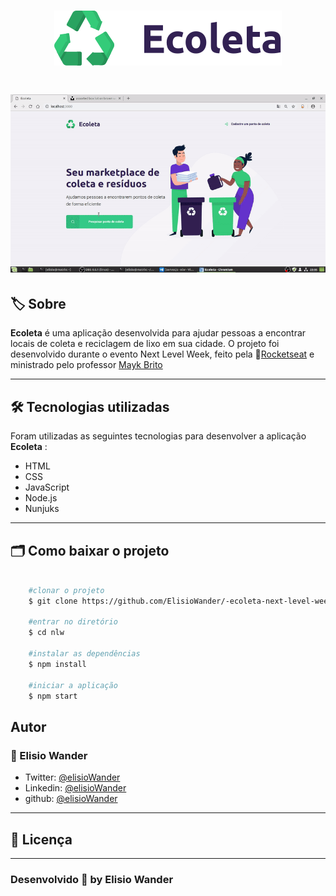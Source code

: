 
<h1 align="center">
    <img src="public/assets/logo.svg">
</h1>


<h1 align="center">
    <img src="public/assets/ecoletagif.gif">
</h1>

## 🏷️ Sobre 
**Ecoleta** é uma aplicação desenvolvida para ajudar pessoas a encontrar locais de coleta e reciclagem de lixo em sua cidade. O projeto foi desenvolvido durante o evento Next Level Week, feito pela 🚀[Rocketseat]("https://rocketseat.com.br/") e ministrado pelo professor [Mayk Brito]("https://github.com/maykbrito") 

---

## 🛠️ Tecnologias utilizadas
Foram utilizadas as seguintes tecnologias para desenvolver a aplicação **Ecoleta** :

- HTML
- CSS
- JavaScript
- Node.js
- Nunjuks

---

## 🗂️ Como baixar o projeto

```bash

    #clonar o projeto
    $ git clone https://github.com/ElisioWander/-ecoleta-next-level-week-01.git

    #entrar no diretório
    $ cd nlw

    #instalar as dependências
    $ npm install

    #iniciar a aplicação
    $ npm start
```

## Autor
### 👤 Elisio Wander

- Twitter: [@elisioWander]("https://twitter.com/Elisio741")
- Linkedin: [@elisioWander]("https://www.linkedin.com/in/elisio-wander-b88b69136/")
- github: [@elisioWander]("https://github.com/ElisioWander")

---
## 📝 Licença
---

### Desenvolvido 💜 by Elisio Wander
